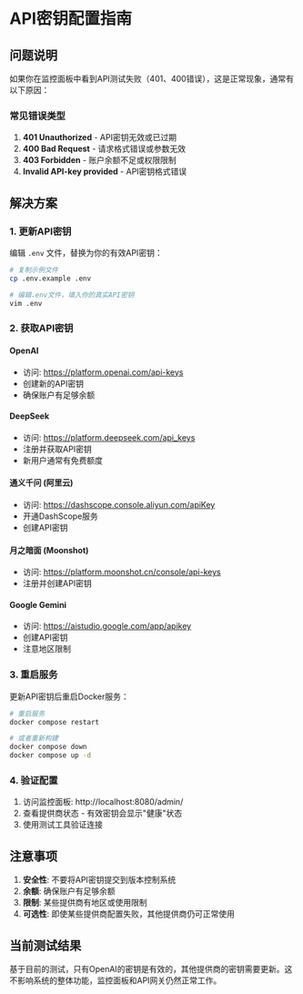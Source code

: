 # API密钥配置指南

## 问题说明

如果你在监控面板中看到API测试失败（401、400错误），这是正常现象，通常有以下原因：

### 常见错误类型

1. **401 Unauthorized** - API密钥无效或已过期
2. **400 Bad Request** - 请求格式错误或参数无效  
3. **403 Forbidden** - 账户余额不足或权限限制
4. **Invalid API-key provided** - API密钥格式错误

## 解决方案

### 1. 更新API密钥

编辑 `.env` 文件，替换为你的有效API密钥：

```bash
# 复制示例文件
cp .env.example .env

# 编辑.env文件，填入你的真实API密钥
vim .env
```

### 2. 获取API密钥

#### OpenAI
- 访问: https://platform.openai.com/api-keys
- 创建新的API密钥
- 确保账户有足够余额

#### DeepSeek
- 访问: https://platform.deepseek.com/api_keys
- 注册并获取API密钥
- 新用户通常有免费额度

#### 通义千问 (阿里云)
- 访问: https://dashscope.console.aliyun.com/apiKey
- 开通DashScope服务
- 创建API密钥

#### 月之暗面 (Moonshot)
- 访问: https://platform.moonshot.cn/console/api-keys
- 注册并创建API密钥

#### Google Gemini
- 访问: https://aistudio.google.com/app/apikey
- 创建API密钥
- 注意地区限制

### 3. 重启服务

更新API密钥后重启Docker服务：

```bash
# 重启服务
docker compose restart

# 或者重新构建
docker compose down
docker compose up -d
```

### 4. 验证配置

1. 访问监控面板: http://localhost:8080/admin/
2. 查看提供商状态 - 有效密钥会显示"健康"状态
3. 使用测试工具验证连接

## 注意事项

1. **安全性**: 不要将API密钥提交到版本控制系统
2. **余额**: 确保账户有足够余额
3. **限制**: 某些提供商有地区或使用限制
4. **可选性**: 即使某些提供商配置失败，其他提供商仍可正常使用

## 当前测试结果

基于目前的测试，只有OpenAI的密钥是有效的，其他提供商的密钥需要更新。这不影响系统的整体功能，监控面板和API网关仍然正常工作。